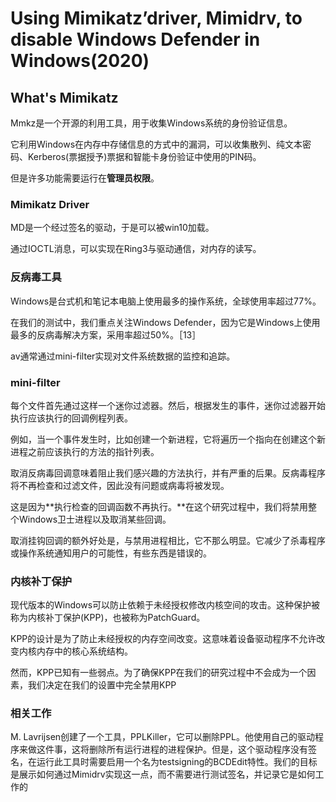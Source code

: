 # Using Mimikatz’driver, Mimidrv, to disable Windows Defender in Windows(2020)

## What's Mimikatz

Mmkz是一个开源的利用工具，用于收集Windows系统的身份验证信息。

它利用Windows在内存中存储信息的方式中的漏洞，可以收集散列、纯文本密码、Kerberos(票据授予)票据和智能卡身份验证中使用的PIN码。

但是许多功能需要运行在**管理员权限**。

### Mimikatz Driver

MD是一个经过签名的驱动，于是可以被win10加载。

通过IOCTL消息，可以实现在Ring3与驱动通信，对内存的读写。

### 反病毒工具

Windows是台式机和笔记本电脑上使用最多的操作系统，全球使用率超过77%。

在我们的测试中，我们重点关注Windows Defender，因为它是Windows上使用最多的反病毒解决方案，采用率超过50%。［13］

av通常通过mini-filter实现对文件系统数据的监控和追踪。

### mini-filter

每个文件首先通过这样一个迷你过滤器。然后，根据发生的事件，迷你过滤器开始执行应该执行的回调例程列表。

例如，当一个事件发生时，比如创建一个新进程，它将遍历一个指向在创建这个新进程之前应该执行的方法的指针列表。

取消反病毒回调意味着阻止我们感兴趣的方法执行，并有严重的后果。反病毒程序将不再检查和过滤文件，因此没有问题或病毒将被发现。

这是因为**执行检查的回调函数不再执行。**在这个研究过程中，我们将禁用整个Windows卫士进程以及取消某些回调。

取消挂钩回调的额外好处是，与禁用进程相比，它不那么明显。它减少了杀毒程序或操作系统通知用户的可能性，有些东西是错误的。

### 内核补丁保护

现代版本的Windows可以防止依赖于未经授权修改内核空间的攻击。这种保护被称为内核补丁保护(KPP)，也被称为PatchGuard。

KPP的设计是为了防止未经授权的内存空间改变。这意味着设备驱动程序不允许改变内核内存中的核心系统结构。

然而，KPP已知有一些弱点。为了确保KPP在我们的研究过程中不会成为一个因素，我们决定在我们的设置中完全禁用KPP

### 相关工作

M.  Lavrijsen创建了一个工具，PPLKiller，它可以删除PPL。他使用自己的驱动程序来做这件事，这将删除所有运行进程的进程保护。但是，这个驱动程序没有签名，在运行此工具时需要启用一个名为testsigning的BCDEdit特性。我们的目标是展示如何通过Mimidrv实现这一点，而不需要进行测试签名，并记录它是如何工作的

